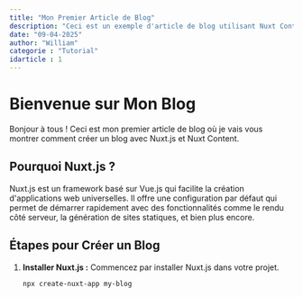 ```yaml
---
title: "Mon Premier Article de Blog"
description: "Ceci est un exemple d'article de blog utilisant Nuxt Content. Nous explorons comment créer un blog avec Nuxt.js."
date: "09-04-2025"
author: "William"
categorie : "Tutorial"
idarticle : 1 
---
```


# Bienvenue sur Mon Blog

Bonjour à tous ! Ceci est mon premier article de blog où je vais vous montrer comment créer un blog avec Nuxt.js et Nuxt Content.

## Pourquoi Nuxt.js ?

Nuxt.js est un framework basé sur Vue.js qui facilite la création d'applications web universelles. Il offre une configuration par défaut qui permet de démarrer rapidement avec des fonctionnalités comme le rendu côté serveur, la génération de sites statiques, et bien plus encore.

## Étapes pour Créer un Blog

1. **Installer Nuxt.js :**
   Commencez par installer Nuxt.js dans votre projet.

   ```bash
   npx create-nuxt-app my-blog
